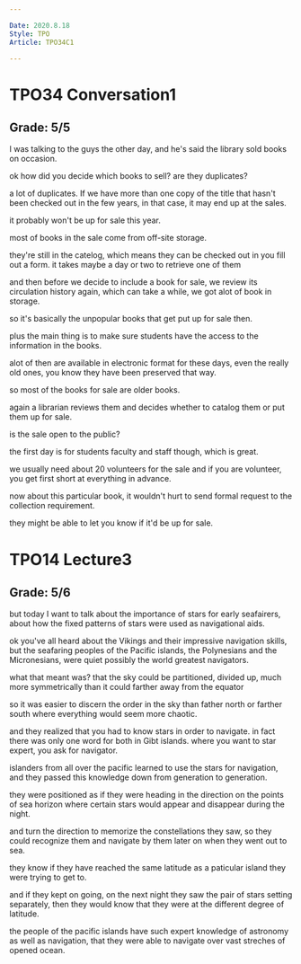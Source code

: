 ```yaml
---

Date: 2020.8.18
Style: TPO
Article: TPO34C1

---
```

# TPO34 Conversation1
## Grade: 5/5

I was talking to the guys the other day, and he's said the library sold books on occasion. 

ok how did you decide which books to sell? are they duplicates?

a lot of duplicates. If we have more than one copy of the title that hasn't been checked out in the few years, in that case, it may end up at the sales.

it probably won't be up for sale this year.

most of books in the sale come from off-site storage.

they're still in the catelog, which means they can be checked out in you fill out a form. it takes maybe a day or two to retrieve one of them 

and then before we decide to include a book for sale, we review its circulation history again, which can take a while, we got alot of book in storage.

so it's basically the unpopular books that get put up for sale then.

plus the main thing is to make sure students have the access to the information in the books.

alot of then are available in electronic format for these days, even the really old ones, you know they have been preserved that way.

so most of the books for sale are older books.

again a librarian reviews them and decides whether to catalog them or put them up for sale.

is the sale open to the public?

the first day is for students faculty and staff though, which is great.

we usually need about 20 volunteers for the sale and if you are volunteer, you get first short at everything in advance.

now about this particular book, it wouldn't hurt to send formal request to the collection requirement.

they might be able to let you know if it'd be up for sale.


# TPO14 Lecture3
## Grade: 5/6

but today I want to talk about the importance of stars for early seafairers, about how the fixed patterns of stars were used as navigational aids.

ok you've all heard about the Vikings and their impressive navigation skills, but the seafaring peoples of the Pacific islands, the Polynesians and the Micronesians, were quiet possibly the world greatest navigators.

what that meant was? that the sky could be partitioned, divided up, much more symmetrically than it could farther away from the equator

so it was easier to discern the order in the sky than father north or farther south where everything would seem more chaotic.

and they realized that you had to know stars in order to navigate. in fact there was only one word for both in Gibt islands. where you want to star expert, you ask for navigator.

islanders from all over the pacific learned to use the stars for navigation, and they passed this knowledge down from generation to generation.

they were positioned as if they were heading in the direction on the points of sea horizon where certain stars would appear and disappear during the night.

and turn the direction to memorize the constellations they saw, so they could recognize them and navigate by them later on when they went out to sea.

they know if they have reached the same latitude as a paticular island they were trying to get to.

and if they kept on going, on the next night they saw the pair of stars setting separately, then they would know that they were at the different degree of latitude.

the people of the pacific islands have such expert knowledge of astronomy as well as navigation, that they were able to navigate over vast streches of opened ocean. 
